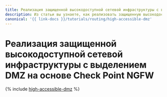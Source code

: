```yaml
---
title: Реализация защищенной высокодоступной сетевой инфраструктуры с выделением DMZ на основе Check Point NGFW
description: Из статьи вы узнаете, как реализовать защищенную высокодоступную сетевую инфраструктуру с выделением DMZ на основе Check Point NGFW.
canonical: '{{ link-docs }}/tutorials/routing/high-accessible-dmz'
---
```


# Реализация защищенной высокодоступной сетевой инфраструктуры с выделением DMZ на основе Check Point NGFW

{% include [high-accessible-dmz](../../_tutorials/routing/high-accessible-dmz.md) %}